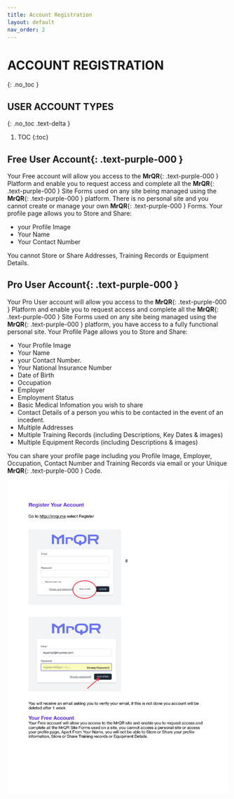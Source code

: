 ```yaml
---
title: Account Registration
layout: default
nav_order: 2
---
```

# ACCOUNT REGISTRATION
{: .no_toc }

## USER ACCOUNT TYPES
{: .no_toc .text-delta }

1. TOC
{:toc}

## **Free User Account**{: .text-purple-000 }
Your Free account will allow you access to the **MrQR**{: .text-purple-000 } Platform and enable you to request access and complete all the **MrQR**{: .text-purple-000 } Site Forms used on any site being managed using the **MrQR**{: .text-purple-000 } platform. There is no personal site and you cannot create or manage your own **MrQR**{: .text-purple-000 } Forms. Your profile page allows you to Store and Share:

* your Profile Image
* Your Name
* Your Contact Number

You cannot Store or Share Addresses, Training Records or Equipment Details.

## **Pro User Account**{: .text-purple-000 }
Your Pro User account will allow you access to the **MrQR**{: .text-purple-000 } Platform and enable you to request access and complete all the **MrQR**{: .text-purple-000 } Site Forms used on any site being managed using the **MrQR**{: .text-purple-000 } platform, you have access to a fully functional personal site. Your Profile Page allows you to Store and Share:
* Your Profile Image
* Your Name
* your Contact Number.
* Your National Insurance Number
* Date of Birth
* Occupation
* Employer
* Employment Status
* Basic Medical Infomation you wish to share
* Contact Details of a person you whis to be contacted in the event of an incedent.
* Multiple Addresses
* Multiple Training Records (including Descriptions, Key Dates & images)
* Multiple Equipment Records (including Descriptions & images)
  
You can share your profile page including you Profile Image, Employer, Occupation, Contact Number and Training Records via email or your Unique **MrQR**{: .text-purple-000 } Code.

![The Basics](/assets/images/MrQR%20Instructions_Page_01.png "the basics")
